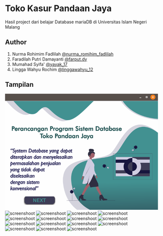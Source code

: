 # Toko Kasur Pandaan Jaya
Hasil project dari belajar Database mariaDB di Universitas Islam Negeri Malang

## Author
1. Nurma Rohimim Fadlilah [@nurma_romihim_fadlilah](https://www.instagram.com/nurma_romihim_fadlilah/)
2. Faradilah Putri Damayanti [@farput.dy](https://www.instagram.com/farput.dy/)
3. Mumahad Syifa' [@yayak_17](https://www.instagram.com/yayak_17/)
4. Lingga Wahyu Rochim [@linggawahyu_12](https://www.instagram.com/linggawahyu_12/)

## Tampilan
![screenshoot](https://github.com/LinggaWahyu/TokoKasurPandaanJaya/blob/master/Tampilan%20/1.png)
![screenshoot](https://raw.githubusercontent.com/LinggaWahyu/TokoKasurPandaanJaya/master/Tampilan/2.png)
![screenshoot](https://raw.githubusercontent.com/LinggaWahyu/TokoKasurPandaanJaya/master/Tampilan/3.png)
![screenshoot](https://raw.githubusercontent.com/LinggaWahyu/TokoKasurPandaanJaya/master/Tampilan/4.png)
![screenshoot](https://raw.githubusercontent.com/LinggaWahyu/TokoKasurPandaanJaya/master/Tampilan/5.png)
![screenshoot](https://raw.githubusercontent.com/LinggaWahyu/TokoKasurPandaanJaya/master/Tampilan/6.png)
![screenshoot](https://raw.githubusercontent.com/LinggaWahyu/TokoKasurPandaanJaya/master/Tampilan/7.png)
![screenshoot](https://raw.githubusercontent.com/LinggaWahyu/TokoKasurPandaanJaya/master/Tampilan/8.png)
![screenshoot](https://raw.githubusercontent.com/LinggaWahyu/TokoKasurPandaanJaya/master/Tampilan/9.png)
![screenshoot](https://raw.githubusercontent.com/LinggaWahyu/TokoKasurPandaanJaya/master/Tampilan/10.png)
![screenshoot](https://raw.githubusercontent.com/LinggaWahyu/TokoKasurPandaanJaya/master/Tampilan/11.png)
![screenshoot](https://raw.githubusercontent.com/LinggaWahyu/TokoKasurPandaanJaya/master/Tampilan/12.png)
![screenshoot](https://raw.githubusercontent.com/LinggaWahyu/TokoKasurPandaanJaya/master/Tampilan/13.png)
![screenshoot](https://raw.githubusercontent.com/LinggaWahyu/TokoKasurPandaanJaya/master/Tampilan/14.png)
![screenshoot](https://raw.githubusercontent.com/LinggaWahyu/TokoKasurPandaanJaya/master/Tampilan/15.png)
![screenshoot](https://raw.githubusercontent.com/LinggaWahyu/TokoKasurPandaanJaya/master/Tampilan/16.png)
